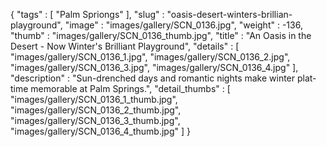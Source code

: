 {
  "tags" : [
              "Palm Spriongs"
            ],
  "slug" : "oasis-desert-winters-brillian-playground",
  "image" : "images/gallery/SCN_0136.jpg",
  "weight" : -136,
  "thumb" : "images/gallery/SCN_0136_thumb.jpg",
  "title" : "An Oasis in the Desert - Now Winter's Brilliant Playground",
  "details" : [
                 "images/gallery/SCN_0136_1.jpg",
                 "images/gallery/SCN_0136_2.jpg",
                 "images/gallery/SCN_0136_3.jpg",
                 "images/gallery/SCN_0136_4.jpg"
               ],
  "description" : "Sun-drenched days and romantic nights make winter plat-time memorable at Palm Springs.",
  "detail_thumbs" : [
                       "images/gallery/SCN_0136_1_thumb.jpg",
                       "images/gallery/SCN_0136_2_thumb.jpg",
                       "images/gallery/SCN_0136_3_thumb.jpg",
                       "images/gallery/SCN_0136_4_thumb.jpg"
                     ]
}
